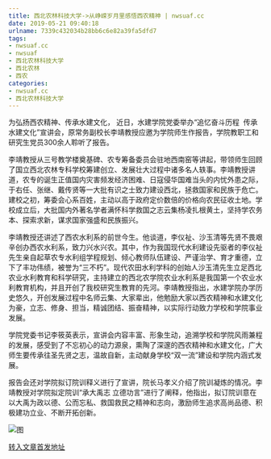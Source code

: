 ```yaml
---
title: 西北农林科技大学->从峥嵘岁月里感悟西农精神 | nwsuaf.cc
date: 2019-05-21 09:40:18
urlname: 7339c432034b28bb6c6e82a39fa5dfd7
tags: 
- nwsuaf.cc
- nwsuaf
- 西北农林科技大学
- 西北农林
- 西农
categories:
- nwsuaf.cc
- 西北农林科技大学
---
```



为弘扬西农精神、传承水建文化， 近日，水建学院党委举办“追忆奋斗历程  传承水建文化”宣讲会，原常务副校长李靖教授应邀为学院师生作报告，学院教职工和研究生党员300余人聆听了报告。

李靖教授从三号教学楼奠基碑、农专筹备委员会驻地西南窑等讲起，带领师生回顾了国立西北农林专科学校筹建创立、发展壮大过程中诸多名人轶事。李靖教授讲道，农专的诞生正值国内灾害频发经济困难、日寇侵华国难当头的内忧外患之际，于右任、张继、戴传贤等一大批有识之士致力建设西北，拯救国家和民族于危亡。建校之初，筹委会心系百姓，主动以高于政府定价数倍的价格向农民征收土地。学校成立后，大批国内外著名学者满怀科学救国之志云集杨凌扎根黄土，坚持学农务本、探索求新，谋求国家强盛和民族振兴。

李靖教授还讲述了西农水利系的前世今生。他谈道，李仪祉、沙玉清等先贤不畏艰辛创办西农水利系，致力兴水兴农。其中，作为我国现代水利建设先驱者的李仪祉先生亲自起草农专水利组学程规划、倾心教师队伍建设、严谨治学、育才重德，立下了丰功伟绩，被誉为“三不朽”。现代农田水利学科的创始人沙玉清先生立足西北农业水利教育和科学研究，主持建立的西北农学院农业水利系是我国第一个农业水利教育机构，并且开创了我校研究生教育的先河。李靖教授指出，水建学院办学历史悠久，开创发展过程中名师云集、大家辈出，他勉励大家以西农精神和水建文化为豪，立志、修身、担当，精诚团结、振奋精神，以实际行动致力学校和学院事业发展。

学院党委书记李筱英表示，宣讲会内容丰富、形象生动，追溯学校和学院风雨兼程的发展，感受到了不忘初心的动力源泉，熏陶了深邃的西农精神和水建文化，广大师生要传承往圣先贤之志，温故自新，主动献身学校“双一流”建设和学院内涵式发展。

报告会还对学院拟订院训释义进行了宣讲，院长马孝义介绍了院训凝炼的情况。李靖教授对学院拟定院训“承大禹志 立德功言”进行了阐释，他指出，拟订院训意在以大禹为政以德、公而忘私、救国救民之精神和志向，激励师生追求高尚品德、积极建功立业、不断开拓创新。



![图](https://news.nwsuaf.edu.cn/images/content/2019-05/20190520111906685890.jpg)

[转入文章首发地址](https://news.nwsuaf.edu.cn/xnxw/89670.htm)